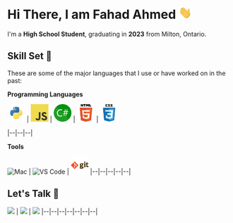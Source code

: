 
<h1>Hi There, I am Fahad Ahmed <img  src="https://raw.githubusercontent.com/ABSphreak/ABSphreak/master/gifs/Hi.gif" width="30px"></h1>

I'm a **High School Student**, graduating in **2023** from Milton, Ontario.

## Skill Set :muscle:

These are some of the major languages that I use or have worked on in the past:

**Programming Languages**

<img title="Python" alt="Python" width="40px" src="https://raw.githubusercontent.com/github/explore/master/topics/python/python.png" />
|
<img alt="JavaScript" title="JavaScript" width="40px" src="https://raw.githubusercontent.com/github/explore/master/topics/javascript/javascript.png">
|
<img title="C#" alt="C#" width="40px" src="https://raw.githubusercontent.com/github/explore/master/topics/csharp/csharp.png">
|
<img title="HTML" alt="HTML" width="40px" src="https://raw.githubusercontent.com/github/explore/master/topics/html/html.png">
|
<img title="CSS" alt="CSS" width="40px" src="https://raw.githubusercontent.com/github/explore/master/topics/css/css.png">

|--|--|--|

**Tools**

<img title="Mac" alt="Mac" width="40px" src="[https://s3.amazonaws.com/ohmyzsh/oh-my-zsh-logo.png](https://raw.githubusercontent.com/github/explore/master/topics/macos/macos.png)">
|
<img title="VS Code" alt="VS Code" width="40px" src="https://img.icons8.com/fluent/48/000000/visual-studio-code-2019.png">
|
<img title="git" alt="git" width="40px" src="https://raw.githubusercontent.com/github/explore/master/topics/git/git.png">
|--|--|--|--|--|
<br>

## Let's Talk :handshake:

<a href="https://www.linkedin.com/in/"><img src="https://cdn2.iconfinder.com/data/icons/social-media-2285/512/1_Linkedin_unofficial_colored_svg-128.png" width="40"></a>
|
<a href="https://www.youtube.com/channel/UCRIV6ndalc_mfIdAN_T2sgA"><img src="https://cdn2.iconfinder.com/data/icons/social-media-2285/512/1_Youtube_colored_svg-128.png" width="40"></a>
|
<a href="mailto:EMAIL@gmail.com"><img src="https://image.flaticon.com/icons/svg/281/281769.svg" width="40"></a>
|--|--|--|--|--|--|--|
